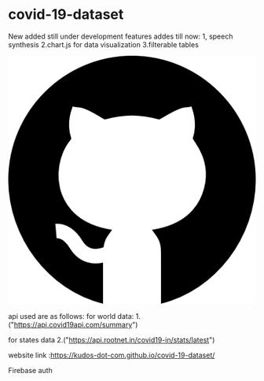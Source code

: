 # covid-19-dataset 
New added 
still under development
 features addes till now:
 1, speech synthesis
 2.chart.js for data visualization
 3.filterable tables 
 
 ![](public/images/github.png)
 
 api used are as follows:
 for world data:
 1.("https://api.covid19api.com/summary")
 
 for states data
2.("https://api.rootnet.in/covid19-in/stats/latest")

website link :https://kudos-dot-com.github.io/covid-19-dataset/

Firebase auth 
 
 
